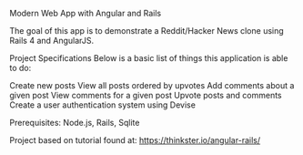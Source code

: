 Modern Web App with Angular and Rails


The goal of this app is to demonstrate a Reddit/Hacker News clone using Rails 4 and AngularJS. 


Project Specifications 
Below is a basic list of things this application is able to do:

Create new posts
View all posts ordered by upvotes
Add comments about a given post
View comments for a given post
Upvote posts and comments
Create a user authentication system using Devise


Prerequisites: Node.js, Rails, Sqlite

Project based on tutorial found at: https://thinkster.io/angular-rails/